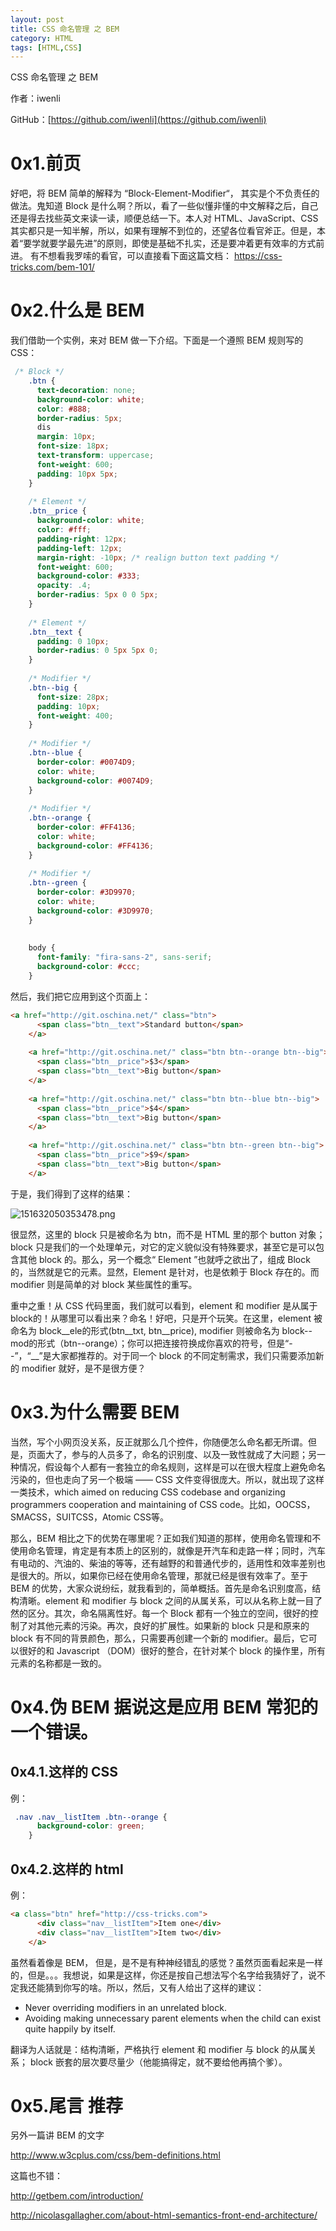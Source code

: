 ```yaml
---
layout: post
title: CSS 命名管理 之 BEM
category: HTML
tags: [HTML,CSS]
---
```


CSS 命名管理 之 BEM

作者：iwenli

GitHub：[https://github.com/iwenli](https://github.com/iwenli)

# 0x1.前页

好吧，将 BEM 简单的解释为 “Block-Element-Modifier“， 其实是个不负责任的做法。鬼知道 Block 是什么啊？所以，看了一些似懂非懂的中文解释之后，自己还是得去找些英文来读一读，顺便总结一下。本人对 HTML、JavaScript、CSS 其实都只是一知半解，所以，如果有理解不到位的，还望各位看官斧正。但是，本着“要学就要学最先进”的原则，即使是基础不扎实，还是要冲着更有效率的方式前进。
有不想看我罗嗦的看官，可以直接看下面这篇文档：
https://css-tricks.com/bem-101/

# 0x2.什么是 BEM

我们借助一个实例，来对 BEM 做一下介绍。下面是一个遵照 BEM 规则写的 CSS：
``` css
 /* Block */
    .btn {
      text-decoration: none;
      background-color: white;
      color: #888;
      border-radius: 5px;
      dis
      margin: 10px;
      font-size: 18px;
      text-transform: uppercase;
      font-weight: 600;
      padding: 10px 5px;
    }
    
    /* Element */
    .btn__price {
      background-color: white;
      color: #fff;
      padding-right: 12px;
      padding-left: 12px;
      margin-right: -10px; /* realign button text padding */
      font-weight: 600;
      background-color: #333;
      opacity: .4;
      border-radius: 5px 0 0 5px;
    }
    
    /* Element */
    .btn__text {
      padding: 0 10px;
      border-radius: 0 5px 5px 0;
    }
    
    /* Modifier */
    .btn--big {
      font-size: 28px;
      padding: 10px;
      font-weight: 400;
    }
    
    /* Modifier */
    .btn--blue {
      border-color: #0074D9;
      color: white;
      background-color: #0074D9;
    }
    
    /* Modifier */
    .btn--orange {
      border-color: #FF4136;
      color: white;
      background-color: #FF4136;
    }
    
    /* Modifier */
    .btn--green {
      border-color: #3D9970;
      color: white;
      background-color: #3D9970;
    }
    
    
    body {
      font-family: "fira-sans-2", sans-serif;
      background-color: #ccc;
    }
```

然后，我们把它应用到这个页面上：

``` html
<a href="http://git.oschina.net/" class="btn">
      <span class="btn__text">Standard button</span>
    </a>
    
    <a href="http://git.oschina.net/" class="btn btn--orange btn--big">
      <span class="btn__price">$3</span>
      <span class="btn__text">Big button</span>
    </a>
    
    <a href="http://git.oschina.net/" class="btn btn--blue btn--big">
      <span class="btn__price">$4</span>
      <span class="btn__text">Big button</span>
    </a>
    
    <a href="http://git.oschina.net/" class="btn btn--green btn--big">
      <span class="btn__price">$9</span>
      <span class="btn__text">Big button</span>
    </a>
```

于是，我们得到了这样的结果：

![151632050353478.png][1]

很显然，这里的 block 只是被命名为 btn，而不是 HTML 里的那个 button 对象； block 只是我们的一个处理单元，对它的定义貌似没有特殊要求，甚至它是可以包含其他 block 的。那么，另一个概念“ Element ”也就呼之欲出了，组成 Block 的，当然就是它的元素。显然，Element 是针对，也是依赖于 Block 存在的。而 modifier 则是简单的对 block 某些属性的重写。

重中之重！从 CSS 代码里面，我们就可以看到，element 和 modifier 是从属于 block的！从哪里可以看出来？命名！好吧，只是开个玩笑。在这里，element 被命名为 block__ele的形式(btn__txt, btn__price), modifier 则被命名为 block--mod的形式（btn--orange）；你可以把连接符换成你喜欢的符号，但是“--”，“__”是大家都推荐的。对于同一个 block 的不同定制需求，我们只需要添加新的 modifier 就好，是不是很方便？

# 0x3.为什么需要 BEM

当然，写个小网页没关系，反正就那么几个控件，你随便怎么命名都无所谓。但是，页面大了，参与的人员多了，命名的识别度、以及一致性就成了大问题；另一种情况，假设每个人都有一套独立的命名规则，这样是可以在很大程度上避免命名污染的，但也走向了另一个极端 —— CSS 文件变得很庞大。所以，就出现了这样一类技术，which aimed on reducing CSS codebase and organizing programmers cooperation and maintaining of CSS code。比如，OOCSS，SMACSS，SUITCSS，Atomic CSS等。

那么，BEM 相比之下的优势在哪里呢？正如我们知道的那样，使用命名管理和不使用命名管理，肯定是有本质上的区别的，就像是开汽车和走路一样；同时，汽车有电动的、汽油的、柴油的等等，还有越野的和普通代步的，适用性和效率差别也是很大的。所以，如果你已经在使用命名管理，那就已经是很有效率了。至于 BEM 的优势，大家众说纷纭，就我看到的，简单概括。首先是命名识别度高，结构清晰。element 和 modifier 与 block 之间的从属关系，可以从名称上就一目了然的区分。其次，命名隔离性好。每一个 Block 都有一个独立的空间，很好的控制了对其他元素的污染。再次，良好的扩展性。如果新的 block 只是和原来的 block 有不同的背景颜色，那么，只需要再创建一个新的 modifier。最后，它可以很好的和 Javascript （DOM）很好的整合，在针对某个 block 的操作里，所有元素的名称都是一致的。

# 0x4.伪 BEM 据说这是应用 BEM 常犯的一个错误。

## 0x4.1.这样的 CSS 

例：
``` css
 .nav .nav__listItem .btn--orange {
      background-color: green;
    }
```
## 0x4.2.这样的 html

例：
```html
<a class="btn" href="http://css-tricks.com">
      <div class="nav__listItem">Item one</div>
      <div class="nav__listItem">Item two</div>
    </a>
```

虽然看着像是 BEM， 但是，是不是有种神经错乱的感觉？虽然页面看起来是一样的，但是。。。我想说，如果是这样，你还是按自己想法写个名字给我猜好了，说不定我还能猜到你写的啥。所以，然后，又有人给出了这样的建议：

 - Never overriding modifiers in an unrelated block.
 - Avoiding making unnecessary parent elements when the child can exist
   quite happily by itself.

翻译为人话就是：结构清晰，严格执行 element 和 modifier 与 block 的从属关系； block 嵌套的层次要尽量少（他能搞得定，就不要给他再搞个爹）。

<!--more-->

# 0x5.尾言 推荐

另外一篇讲 BEM 的文字

http://www.w3cplus.com/css/bem-definitions.html

这篇也不错：

http://getbem.com/introduction/

http://nicolasgallagher.com/about-html-semantics-front-end-architecture/

[1]: http://www.bagdataclub.com/usr/uploads/2016/12/2950472297.png